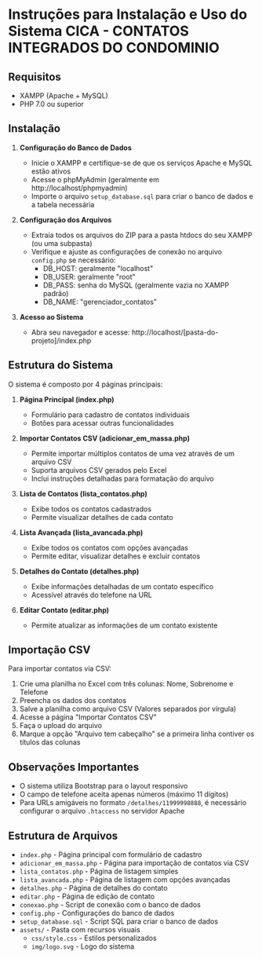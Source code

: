 # Instruções para Instalação e Uso do Sistema CICA - CONTATOS INTEGRADOS DO CONDOMINIO 

## Requisitos
- XAMPP (Apache + MySQL)
- PHP 7.0 ou superior

## Instalação

1. **Configuração do Banco de Dados**
   - Inicie o XAMPP e certifique-se de que os serviços Apache e MySQL estão ativos
   - Acesse o phpMyAdmin (geralmente em http://localhost/phpmyadmin)
   - Importe o arquivo `setup_database.sql` para criar o banco de dados e a tabela necessária

2. **Configuração dos Arquivos**
   - Extraia todos os arquivos do ZIP para a pasta htdocs do seu XAMPP (ou uma subpasta)
   - Verifique e ajuste as configurações de conexão no arquivo `config.php` se necessário:
     - DB_HOST: geralmente "localhost"
     - DB_USER: geralmente "root"
     - DB_PASS: senha do MySQL (geralmente vazia no XAMPP padrão)
     - DB_NAME: "gerenciador_contatos"

3. **Acesso ao Sistema**
   - Abra seu navegador e acesse: http://localhost/[pasta-do-projeto]/index.php

## Estrutura do Sistema

O sistema é composto por 4 páginas principais:

1. **Página Principal (index.php)**
   - Formulário para cadastro de contatos individuais
   - Botões para acessar outras funcionalidades

2. **Importar Contatos CSV (adicionar_em_massa.php)**
   - Permite importar múltiplos contatos de uma vez através de um arquivo CSV
   - Suporta arquivos CSV gerados pelo Excel
   - Inclui instruções detalhadas para formatação do arquivo

3. **Lista de Contatos (lista_contatos.php)**
   - Exibe todos os contatos cadastrados
   - Permite visualizar detalhes de cada contato

4. **Lista Avançada (lista_avancada.php)**
   - Exibe todos os contatos com opções avançadas
   - Permite editar, visualizar detalhes e excluir contatos

5. **Detalhes do Contato (detalhes.php)**
   - Exibe informações detalhadas de um contato específico
   - Acessível através do telefone na URL

6. **Editar Contato (editar.php)**
   - Permite atualizar as informações de um contato existente

## Importação CSV

Para importar contatos via CSV:
1. Crie uma planilha no Excel com três colunas: Nome, Sobrenome e Telefone
2. Preencha os dados dos contatos
3. Salve a planilha como arquivo CSV (Valores separados por vírgula)
4. Acesse a página "Importar Contatos CSV"
5. Faça o upload do arquivo
6. Marque a opção "Arquivo tem cabeçalho" se a primeira linha contiver os títulos das colunas


## Observações Importantes

- O sistema utiliza Bootstrap para o layout responsivo
- O campo de telefone aceita apenas números (máximo 11 dígitos)
- Para URLs amigáveis no formato `/detalhes/11999998888`, é necessário configurar o arquivo `.htaccess` no servidor Apache

## Estrutura de Arquivos

- `index.php` - Página principal com formulário de cadastro
- `adicionar_em_massa.php` - Página para importação de contatos via CSV
- `lista_contatos.php` - Página de listagem simples
- `lista_avancada.php` - Página de listagem com opções avançadas
- `detalhes.php` - Página de detalhes do contato
- `editar.php` - Página de edição de contato
- `conexao.php` - Script de conexão com o banco de dados
- `config.php` - Configurações do banco de dados
- `setup_database.sql` - Script SQL para criar o banco de dados
- `assets/` - Pasta com recursos visuais
  - `css/style.css` - Estilos personalizados
  - `img/logo.svg` - Logo do sistema
